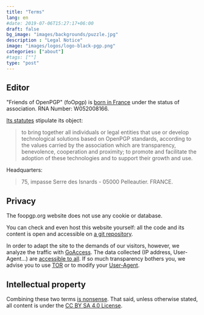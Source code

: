 ```yaml
---
title: "Terms"
lang: en
#date: 2019-07-06T15:27:17+06:00
draft: false
bg_image: "images/backgrounds/puzzle.jpg"
description : "Legal Notice"
image: "images/logos/logo-black-pgp.png"
categories: ["about"]
#tags: [""]
type: "post"
---
```


## Editor

"Friends of OpenPGP" (foOpgp) is [born in France](/documents/JOAFE_PDF_Unitaire_20230015_00088.pdf) under the status of association. RNA Number: W052008166.

[Its statutes](/documents/20230320%20V2%20STATUTS%20association%20foopgp.pdf) stipulate its object:

> to bring together all individuals or legal entities that use or develop technological solutions based on OpenPGP standards, according to the values carried by the association which are transparency, benevolence, cooperation and proximity; to promote and facilitate the adoption of these technologies and to support their growth and use.

Headquarters:

> 75, impasse Serre des Isnards - 05000 Pelleautier. FRANCE.

## Privacy

The foopgp.org website does not use any cookie or database.

You can check and even host this website yourself: all the code and its content is open and accessible on [a git repository](https://github.com/foopgp/foopgp-hugowebsite).

In order to adapt the site to the demands of our visitors, however, we analyze the traffic with [GoAccess](https://goaccess.io/). The
data collected (IP address, User-Agent…) are [accessible to all](/goaccess/last2w.html). If so much transparency
bothers you, we advise you to use [TOR](https://en.wikipedia.org/wiki/Tor_%28anonymity_network%29) or to modify your [User-Agent](https://www.howtogeek.com/113439/how-to-change-your-browsers-user-agent-without-installing-any-extensions/).

## Intellectual property

Combining these two terms [is nonsense](https://www.gnu.org/philosophy/not-ipr.en.html). That said, unless otherwise stated, all content is under the [CC BY SA 4.0 License](https://creativecommons.org/licenses/by-sa/4.0/).
